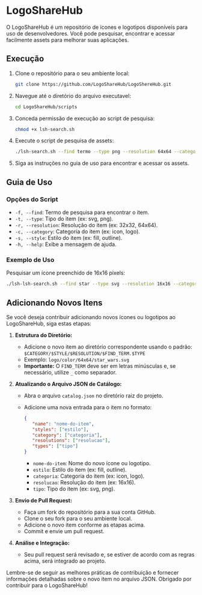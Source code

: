 # LogoShareHub

O LogoShareHub é um repositório de ícones e logotipos disponíveis para uso de desenvolvedores. Você pode pesquisar, encontrar e acessar facilmente assets para melhorar suas aplicações.

## Execução

1. Clone o repositório para o seu ambiente local:

    ```bash
    git clone https://github.com/LogoShareHub/LogoShereHub.git
    ```

2. Navegue até o diretório do arquivo executavel:

    ```bash
    cd LogoShareHub/scripts
    ```
3. Conceda permissão de execução ao script de pesquisa:

   ```bash
   chmod +x lsh-search.sh
   ```

4. Execute o script de pesquisa de assets:

    ```bash
    ./lsh-search.sh --find termo --type png --resolution 64x64 --category icon --style fill
    ```

4. Siga as instruções no guia de uso para encontrar e acessar os assets.

## Guia de Uso

### Opções do Script

- `-f, --find`: Termo de pesquisa para encontrar o item.
- `-t, --type`: Tipo do item (ex: svg, png).
- `-r, --resolution`: Resolução do item (ex: 32x32, 64x64).
- `-c, --category`: Categoria do item (ex: icon, logo).
- `-s, --style`: Estilo do item (ex: fill, outline).
- `-h, --help`: Exibe a mensagem de ajuda.

### Exemplo de Uso

Pesquisar um ícone preenchido de 16x16 pixels:

```bash
./lsh-lsh-search.sh --find star --type svg --resolution 16x16 --category icon --style fill
```

## Adicionando Novos Itens

Se você deseja contribuir adicionando novos ícones ou logotipos ao LogoShareHub, siga estas etapas:

1. **Estrutura do Diretório:**
   - Adicione o novo item ao diretório correspondente usando o padrão: `$CATEGORY/$STYLE/$RESOLUTION/$FIND_TERM.$TYPE`
   - Exemplo: `logo/color/64x64/star_wars.svg`
   - **Importante:** O `FIND_TERM` deve ser em letras minúsculas e, se necessário, utilize `_` como separador.

2. **Atualizando o Arquivo JSON de Catálogo:**
   - Abra o arquivo `catalog.json` no diretório raiz do projeto.
   - Adicione uma nova entrada para o item no formato:

     ```json
     {
        "name": "nome-do-item",
        "styles": ["estilo"],
        "category": ["categoria"],
        "resolutions": ["resolucao"],
        "types": ["tipo"]
     }
     ```

     - `nome-do-item`: Nome do novo ícone ou logotipo.
     - `estilo`: Estilo do item (ex: fill, outline).
     - `categoria`: Categoria do item (ex: icon, logo).
     - `resolucao`: Resolução do item (ex: 16x16).
     - `tipo`: Tipo do item (ex: svg, png).

3. **Envio de Pull Request:**
   - Faça um fork do repositório para a sua conta GitHub.
   - Clone o seu fork para o seu ambiente local.
   - Adicione o novo item conforme as etapas acima.
   - Commit e envie um pull request.

4. **Análise e Integração:**
   - Seu pull request será revisado e, se estiver de acordo com as regras acima, será integrado ao projeto.

Lembre-se de seguir as melhores práticas de contribuição e fornecer informações detalhadas sobre o novo item no arquivo JSON. Obrigado por contribuir para o LogoShareHub!
